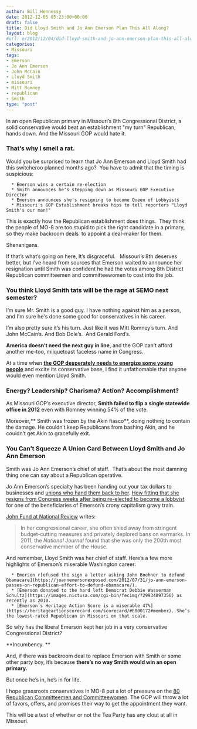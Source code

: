 ```yaml
---
author: Bill Hennessy
date: 2012-12-05 05:23:00+00:00
draft: false
title: Did Lloyd Smith and Jo Ann Emerson Plan This All Along?
layout: blog
#url: e/2012/12/04/did-lloyd-smith-and-jo-ann-emerson-plan-this-all-along/
categories:
- Missouri
tags:
- Emerson
- Jo Ann Emerson
- John McCain
- Lloyd Smith
- missouri
- Mitt Romney
- republican
- Smith
type: "post"
---
```


In an open Republican primary in Missouri’s 8th Congressional District, a solid conservative would beat an establishment "my turn" Republican, hands down. And the Missouri GOP would hate it.


### That’s why I smell a rat.


Would you be surprised to learn that Jo Ann Emerson and Lloyd Smith had this switcheroo planned months ago?  You have to admit that the timing is suspicious:



	  * Emerson wins a certain re-election
	  * Smith announces he's stepping down as Missouri GOP Executive Director
	  * Emerson announces she's resigning to become Queen of Lobbyists
	  * Missouri's GOP Establishment breaks hips to tell reporters "Lloyd Smith's our man!"

This is exactly how the Republican establishment does things.  They think the people of MO-8 are too stupid to pick the right candidate in a primary, so they make backroom deals  to appoint a deal-maker for them.

Shenanigans.

If that’s what’s going on here, It’s disgraceful.   Missouri’s 8th deserves better, but I've heard from sources that Emerson waited to announce her resignation until Smith was confident he had the votes among 8th District Republican committeemen and committeewomen to cost into the job.


### You think Lloyd Smith tats will be the rage at SEMO next semester?


I’m sure Mr. Smith is a good guy. I have nothing against him as a person, and I'm sure he's done some good for conservatives in his career.

I’m also pretty sure it’s his turn. Just like it was Mitt Romney’s turn. And John McCain’s. And Bob Dole’s.  And Gerald Ford’s.

**America doesn’t need the next guy in line**, and the GOP can’t afford another me-too, milquetoast faceless name in Congress.

At a time when **[the GOP desperately needs to energize some young people](https://hennessysview.com/2012/11/07/the-conservative-base-is-dying-and-taking-freedom-with-it/)** and excite its conservative base, I find it unfathomable that anyone would even mention Lloyd Smith.


### Energy? Leadership? Charisma? Action? Accomplishment?


As Missouri GOP’s executive director, **Smith failed to flip a single statewide office in 2012** even with Romney winning 54% of the vote.

Moreover,** Smith was frozen by the Akin fiasco**, doing nothing to contain the damage. He couldn’t keep Republicans from bashing Akin, and he couldn’t get Akin to gracefully exit.


### You Can’t Squeeze A Union Card Between Lloyd Smith and Jo Ann Emerson


Smith was Jo Ann Emerson’s chief of staff.  That’s about the most damning thing one can say about a Republican operative.

Jo Ann Emerson’s specialty has been handing out your tax dollars to businesses and [unions who hand them back to her](https://bobmccarty.com/2010/05/27/jo-ann-emerson-banks-money-from-radical-unions/). [How fitting that she resigns from Congress weeks after being re-elected to become a lobbyist](https://www.nationalreview.com/corner/334694/tea-party-vs-establishment-open-missouri-house-seat-john-fund) for one of the beneficiaries of Emerson’s crony capitalism gravy train.

[John Fund at National Review](https://www.nationalreview.com/corner/334694/tea-party-vs-establishment-open-missouri-house-seat-john-fund) writes:


> In her congressional career, she often shied away from stringent budget-cutting measures and privately deplored bans on earmarks. In 2011, the _National Journal_ found that she was only the 200th most conservative member of the House.


And remember, Lloyd Smith was her chief of staff. Here’s a few more highlights of Emerson’s miserable Washington career:



	  * Emerson r[efused the sign a letter asking John Boehner to defund Obamacare](https://joannemersonexposed.com/2012/07/31/jo-ann-emerson-passes-on-republican-effort-to-defund-obamacare/).
	  * [Emerson donated to the hard left Democrat Debbie Wasserman Schultz](https://images.nictusa.com/cgi-bin/fecimg/?29934897356) as recently as 2010.
	  * [Emerson’s Heritage Action Score is a miserable 47%](https://heritageactionscorecard.com/scorecard/#E000172#member). She’s the lowest-rated Republican in Missouri on that scale.

So why has the liberal Emerson kept her job in a very conservative Congressional District?

**Incumbency. **

And, if there was backroom deal to replace Emerson with Smith or some other party boy, it’s because **there’s no way Smith would win an open primary.**

But once he’s in, he’s in for life.

I hope grassroots conservatives in MO-8 put a lot of pressure on the [80 Republican Committeemen and Committeewomen](https://www.mogop.org/resources/mo-gop/county-committees/). The GOP will throw a lot of favors, offers, and promises their way to get the appointment they want.

This will be a test of whether or not the Tea Party has any clout at all in Missouri.
